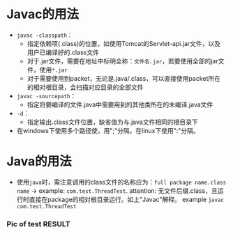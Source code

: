 # Javac的用法
- `javac -classpath`：
   - 指定依赖项(.class)的位置，如使用Tomcat的Servlet-api.jar文件，以及用户已编译好的.class文件
   - 对于.jar文件，需要在地址中标明全称：`文件名.jar`，若要使用全部的jar文件，使用`*.jar`
   -  对于需要使用到packet，无论是.java/.class，可以直接使用packet所在的相对根目录，会扫描对应目录的全部文件
- `javac -sourcepath`：
   - 指定将要编译的文件.java中需要用到的其他类所在的未编译.java文件
- `-d`：
   - 指定输出.class文件位置，缺省值为与.java文件相同的根目录下
- 在windows下使用多个路径使，用";"分隔，在linux下使用":"分隔。

# Java的用法
- 使用`java`时，需注意调用的class文件的名称应为：`full package name.class name` -> example: `com.test.ThreadTest`.
  attention: 无文件后缀.class，且运行时直接在package的相对根目录运行。如上"Javac"解释。
  example `javac com.test.ThreadTest`

### Pic of test RESULT

